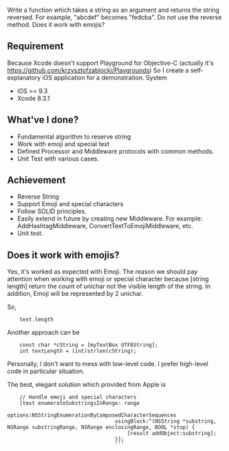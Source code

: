 
Write a function which takes a string as an argument and returns the string reversed. For example, "abcdef" becomes "fedcba". Do not use the reverse method. Does it work with emojis?

## Requirement
Because Xcode doesn't support Playground for Objective-C (actually it's https://github.com/krzysztofzablocki/Playgrounds) 
So I create a self-explanatory iOS application for a demonstration.
System 
+ iOS >= 9.3
+ Xcode 8.3.1

## What've I done?
+ Fundamental algorithm to reserve string
+ Work with emoji and special text
+ Defined Processor and Middleware protocols with common methods.
+ Unit Test with various cases.

## Achievement
+ Reverse String 
+ Support Emoji and special characters
+ Follow SOLID principles. 
+ Easily extend in future by creating new Middleware. For example: AddHashtagMiddleware, ConvertTextToEmojiMiddleware, etc.
+ Unit test.

## Does it work with emojis? 
Yes, it's worked as expected with Emoji. 
The reason we should pay attention when working with emoji or special character because [string length] return the count of unichar not the visible length of the string.
In addition, Emoji will be represented by 2 unichar.

So,
```
    text.length 
```
Another approach can be
```
    const char *cString = [myTextBox UTF8String];
    int textLength = (int)strlen(cString);
```

Personally, I don't want to mess with low-level code. I prefer high-level code in particular situation.

The best, elegant solution which provided from Apple is
```
    // Handle emoji and special characters
    [text enumerateSubstringsInRange: range
                                      options:NSStringEnumerationByComposedCharacterSequences
                                   usingBlock:^(NSString *substring, NSRange substringRange, NSRange enclosingRange, BOOL *stop) {
                                       [result addObject:substring];
                                   }];
                                   ```

